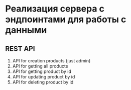 # Реализация сервера с эндпоинтами для работы с данными

## REST API

1. API for creation products (just admin)
2. API for getting all products
3. API for getting product by id
4. API for updating product by id
5. API for deleting product by id